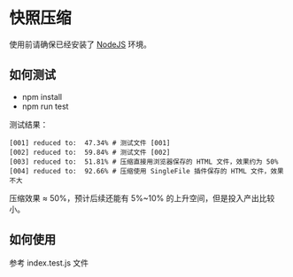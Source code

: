 # 快照压缩

使用前请确保已经安装了 [NodeJS](https://nodejs.org/en/) 环境。

## 如何测试

* npm install
* npm run test

测试结果：

```
[001] reduced to:  47.34% # 测试文件 [001]
[002] reduced to:  59.84% # 测试文件 [002]
[003] reduced to:  51.81% # 压缩直接用浏览器保存的 HTML 文件，效果约为 50%
[004] reduced to:  92.66% # 压缩使用 SingleFile 插件保存的 HTML 文件，效果不大
```

压缩效果 ≈ 50%，预计后续还能有 5%~10% 的上升空间，但是投入产出比较小。

## 如何使用

参考 index.test.js 文件